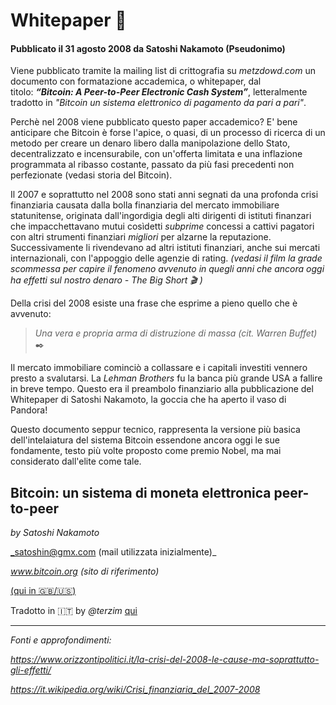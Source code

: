 # Whitepaper 📃

#### Pubblicato il 31 agosto 2008 da Satoshi Nakamoto (Pseudonimo)

Viene pubblicato tramite la mailing list di crittografia su _metzdowd.com_ un documento con formatazione accademica, o whitepaper, dal titolo: **_“Bitcoin: A Peer-to-Peer Electronic Cash System”_**, letteralmente tradotto in _"Bitcoin un sistema elettronico di pagamento da pari a pari"_.

Perchè nel 2008 viene pubblicato questo paper accademico? E' bene anticipare che Bitcoin è forse l'apice, o quasi, di un processo di ricerca di un metodo per creare un denaro libero dalla manipolazione dello Stato, decentralizzato e incensurabile, con un'offerta limitata e una inflazione programmata al ribasso costante, passato da più fasi precedenti non perfezionate (vedasi storia del Bitcoin).

Il 2007 e soprattutto nel 2008 sono stati anni segnati da una profonda crisi finanziaria causata dalla bolla finanziaria del mercato immobiliare statunitense, originata dall'ingordigia degli alti dirigenti di istituti finanzari che impacchettavano mutui cosìdetti _subprime_ concessi a cattivi pagatori con altri strumenti finanziari _migliori_ per alzarne la reputazione. Successivamente li rivendevano ad altri istituti finanziari, anche sui mercati internazionali, con l'appoggio delle agenzie di rating.
_(vedasi il film la grade scommessa per capire il fenomeno avvenuto in quegli anni che ancora oggi ha effetti sul nostro denaro - The Big Short 🎬 )_

Della crisi del 2008 esiste una frase che esprime a pieno quello che è avvenuto:

> _Una vera e propria arma di distruzione di massa (cit. Warren Buffet)_ ✒️

Il mercato immobiliare cominciò a collassare e i capitali investiti vennero presto a svalutarsi. La _Lehman Brothers_ fu la banca più grande USA a fallire in breve tempo. Questo era il preambolo finanziario alla pubblicazione del Whitepaper di Satoshi Nakamoto, la goccia che ha aperto il vaso di Pandora!

Questo documento seppur tecnico, rappresenta la versione più basica dell'intelaiatura del sistema Bitcoin essendone ancora oggi le sue fondamente, testo più volte proposto come premio Nobel, ma mai considerato dall'elite come tale.

## Bitcoin: un sistema di moneta elettronica peer-to-peer

_by Satoshi Nakamoto_

_satoshin@gmx.com (mail utilizzata inizialmente)_

_www.bitcoin.org (sito di riferimento)_

[(qui in 🇬🇧/🇺🇸)](https://bitcoin.org/bitcoin.pdf)

Tradotto in 🇮🇹 by _@terzim_ [qui](https://bitcoin.org/files/bitcoin-paper/bitcoin_it.pdf)

__________________________
*Fonti e approfondimenti:*

*https://www.orizzontipolitici.it/la-crisi-del-2008-le-cause-ma-soprattutto-gli-effetti/*

*https://it.wikipedia.org/wiki/Crisi_finanziaria_del_2007-2008*
